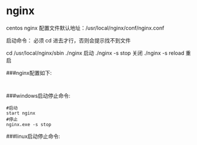 # nginx

centos nginx 配置文件默认地址：/usr/local/nginx/conf/nginx.conf

启动命令： 必须 cd 进去才行，否则会提示找不到文件 

cd /usr/local/nginx/sbin 
./nginx 启动
./nginx -s stop 关闭
./nginx -s reload 重启 

 
###nginx配置如下: 

```


```
###windows启动停止命令: 
```
#启动
start nginx
#停止
nginx.exe -s stop
```
###linux启动停止命令: 
```


```